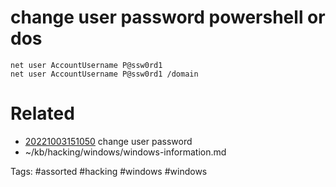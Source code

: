 # change user password powershell or dos
```
net user AccountUsername P@ssw0rd1
net user AccountUsername P@ssw0rd1 /domain
```

# Related
- [20221003151050](/zet/20221003151050/README.md) change user password
- ~/kb/hacking/windows/windows-information.md

Tags:
    #assorted #hacking #windows #windows

